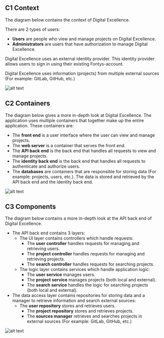 ## C1 Context

The diagram below contains the context of Digital Excellence.

There are 2 types of users:

- **Users** are people who view and manage projects on Digital Excellence.
- **Administrators** are users that have authorization to manage Digital Excellence.

Digital Excellence uses an external identity provider. This identity provider allows users to sign in using their existing Fontys-account.

Digital Excellence uses information (projects) from multiple external sources (For example: GitLab, GitHub, etc.)

![alt text](../wiki/images/architecture/C1.png "C1 Context")





## C2 Containers

The diagram below gives a more in-depth look at Digital Excellence. The application uses multiple containers that together make up the entire application. These containers are:

- The **front end** is a user interface where the user can view and manage projects.
- The **web server** is a container that serves the front end.
- The **API back end** is the back end that handles all requests to view and manage projects.
- The **identity back end** is the back end that handles all requests to authenticate and authorize users.
- The **databases** are containers that are responsible for storing data (For example: projects, users, etc.). The data is stored and retrieved by the API back end and the identity back end.

![alt text](../wiki/images/architecture/C2.png "C2 Containers")





## C3 Components

The diagram below contains a more in-depth look at the API back end of Digital Excellence.

- The API back end contains 3 layers:
  - The UI layer contains controllers which handle requests:
    - The **user controller** handles requests for managing and retrieving users.
    - The **project controller** handles requests for managing and retrieving projects.
    - The **search controller** handles requests for searching projects.
  - The logic layer contains services which handle application logic:
    - The **user service** manages users.
    - The **project service** manages projects (both local and external).
    - The **search service** handles the logic for searching projects (both local and external).
- The data access layer contains repositories for storing data and a manager to retrieve information and search external sources:
  - The **user repository** stores and retrieves users.
    - The **project repository** stores and retrieves projects.
    - The **sources manager** retrieves and searches projects in external sources (For example: GitLab, GitHub, etc.)

![alt text](../wiki/images/architecture/C3.png "C3 Components")